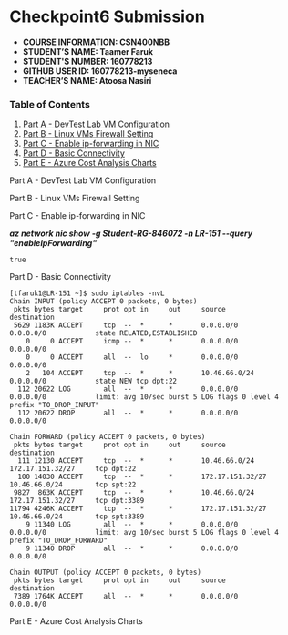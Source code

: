 # Checkpoint6 Submission

- **COURSE INFORMATION: CSN400NBB**
- **STUDENT’S NAME: Taamer Faruk**
- **STUDENT'S NUMBER: 160778213**
- **GITHUB USER ID: 160778213-myseneca**
- **TEACHER’S NAME: Atoosa Nasiri**

### Table of Contents

1. [Part A - DevTest Lab VM Configuration](#header1)
2. [Part B - Linux VMs Firewall Setting](#header2)
3. [Part C - Enable ip-forwarding in NIC](#header4)
4. [Part D - Basic Connectivity](#header3)
5. [Part E - Azure Cost Analysis Charts](#header4)


Part A - DevTest Lab VM Configuration

Part B - Linux VMs Firewall Setting



Part C - Enable ip-forwarding in NIC

***az network nic show -g Student-RG-846072 -n LR-151 --query "enableIpForwarding"***

```
true
```



Part D - Basic Connectivity

```
[tfaruk1@LR-151 ~]$ sudo iptables -nvL
Chain INPUT (policy ACCEPT 0 packets, 0 bytes)
 pkts bytes target     prot opt in     out     source               destination
 5629 1183K ACCEPT     tcp  --  *      *       0.0.0.0/0            0.0.0.0/0            state RELATED,ESTABLISHED
    0     0 ACCEPT     icmp --  *      *       0.0.0.0/0            0.0.0.0/0
    0     0 ACCEPT     all  --  lo     *       0.0.0.0/0            0.0.0.0/0
    2   104 ACCEPT     tcp  --  *      *       10.46.66.0/24        0.0.0.0/0            state NEW tcp dpt:22
  112 20622 LOG        all  --  *      *       0.0.0.0/0            0.0.0.0/0            limit: avg 10/sec burst 5 LOG flags 0 level 4 prefix "TO_DROP_INPUT"
  112 20622 DROP       all  --  *      *       0.0.0.0/0            0.0.0.0/0

Chain FORWARD (policy ACCEPT 0 packets, 0 bytes)
 pkts bytes target     prot opt in     out     source               destination
  111 12130 ACCEPT     tcp  --  *      *       10.46.66.0/24        172.17.151.32/27     tcp dpt:22
  100 14030 ACCEPT     tcp  --  *      *       172.17.151.32/27     10.46.66.0/24        tcp spt:22
 9827  863K ACCEPT     tcp  --  *      *       10.46.66.0/24        172.17.151.32/27     tcp dpt:3389
11794 4246K ACCEPT     tcp  --  *      *       172.17.151.32/27     10.46.66.0/24        tcp spt:3389
    9 11340 LOG        all  --  *      *       0.0.0.0/0            0.0.0.0/0            limit: avg 10/sec burst 5 LOG flags 0 level 4 prefix "TO_DROP_FORWARD"
    9 11340 DROP       all  --  *      *       0.0.0.0/0            0.0.0.0/0

Chain OUTPUT (policy ACCEPT 0 packets, 0 bytes)
 pkts bytes target     prot opt in     out     source               destination
 7389 1764K ACCEPT     all  --  *      *       0.0.0.0/0            0.0.0.0/0
```
Part E - Azure Cost Analysis Charts